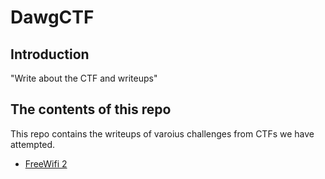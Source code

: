 # DawgCTF

## Introduction

"Write about the CTF and writeups"

## The contents of this repo 

This repo contains the writeups of varoius challenges from CTFs we have attempted.

- [FreeWifi 2](../Freewifi2/intro/)






